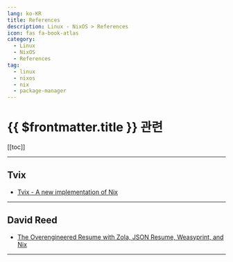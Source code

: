 ```yaml
---
lang: ko-KR
title: References
description: Linux - NixOS > References
icon: fas fa-book-atlas
category:
  - Linux
  - NixOS
  - References 
tag: 
  - linux
  - nixos
  - nix
  - package-manager
---
```


# {{ $frontmatter.title }} 관련

[[toc]]

---

## Tvix

- [Tvix - A new implementation of Nix](https://tvix.dev/)

---

## David Reed

- [The Overengineered Resume with Zola, JSON Resume, Weasyprint, and Nix](https://ktema.org/articles/the-overengineered-resume/)

---

<TagLinks />